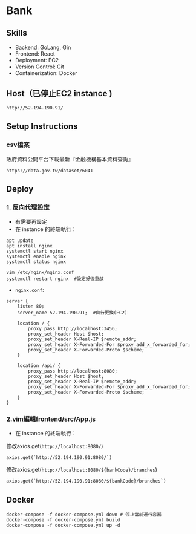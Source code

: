 # Bank

## Skills
* Backend: GoLang, Gin
* Frontend: React
* Deployment: EC2
* Version Control: Git
* Containerization: Docker
  
## Host（已停止EC2 instance )
```
http://52.194.190.91/
```
## Setup Instructions

### csv檔案
政府資料公開平台下載最新『金融機構基本資料查詢』
```
https://data.gov.tw/dataset/6041
```
## Deploy
### 1. 反向代理設定
* 有需要再設定
* 在 instance 的終端執行：
```
apt update
apt install nginx
systemctl start nginx
systemctl enable nginx
systemctl status nginx

vim /etc/nginx/nginx.conf
systemctl restart nginx  #設定好後重啟
```

* `nginx.conf`:
```
server {
    listen 80;
    server_name 52.194.190.91;  #自行更換(EC2)

    location / {
        proxy_pass http://localhost:3456;
        proxy_set_header Host $host;
        proxy_set_header X-Real-IP $remote_addr;
        proxy_set_header X-Forwarded-For $proxy_add_x_forwarded_for;
        proxy_set_header X-Forwarded-Proto $scheme;
    }

    location /api/ {
        proxy_pass http://localhost:8080;
        proxy_set_header Host $host;
        proxy_set_header X-Real-IP $remote_addr;
        proxy_set_header X-Forwarded-For $proxy_add_x_forwarded_for;
        proxy_set_header X-Forwarded-Proto $scheme;
    }
}
```
### 2.vim編輯frontend/src/App.js
* 在 instance 的終端執行：

修改axios.get(`http://localhost:8080/`)
```
axios.get(`http://52.194.190.91:8080/`)
```
修改axios.get(`http://localhost:8080/${bankCode}/branches`)
```
axios.get(`http://52.194.190.91:8080/${bankCode}/branches`)
```

## Docker
```
docker-compose -f docker-compose.yml down # 停止當前運行容器
docker-compose -f docker-compose.yml build
docker-compose -f docker-compose.yml up -d
```

